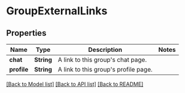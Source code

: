 # GroupExternalLinks

## Properties

Name | Type | Description | Notes
------------ | ------------- | ------------- | -------------
**chat** | **String** | A link to this group's chat page. | 
**profile** | **String** | A link to this group's profile page. | 

[[Back to Model list]](../README.md#documentation-for-models) [[Back to API list]](../README.md#documentation-for-api-endpoints) [[Back to README]](../README.md)


